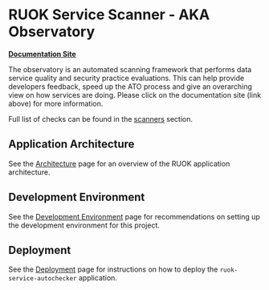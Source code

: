 # RUOK Service Scanner - AKA Observatory

[**Documentation Site**](https://phacdatahub.github.io/ruok-service-autochecker)

The observatory is an automated scanning framework that performs data service quality and security practice evaluations. This can help provide developers feedback, speed up the ATO process and give an overarching view on how services are doing.  Please click on the documentation site (link above) for more information. 

Full list of checks can be found in the [scanners](./scanners) section. 

## Application Architecture

See the [Architecture](docs/architecture.md) page for an overview of the RUOK application architecture.

## Development Environment

See the [Development Environment](docs/development-environment.md) page for recommendations on setting up the development environment for this project.

## Deployment

See the [Deployment](docs/deployment.md) page for instructions on how to deploy the `ruok-service-autochecker` application.





